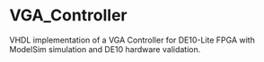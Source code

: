 # VGA_Controller
VHDL implementation of a VGA Controller for DE10-Lite FPGA with ModelSim simulation and DE10 hardware validation.
